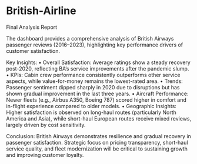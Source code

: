 # British-Airline
Final Analysis Report

The dashboard provides a comprehensive analysis of British Airways passenger reviews (2016–2023), highlighting key performance drivers of customer satisfaction.

Key Insights:
	•	Overall Satisfaction: Average ratings show a steady recovery post-2020, reflecting BA’s service improvements after the pandemic slump.
	•	KPIs: Cabin crew performance consistently outperforms other service aspects, while value-for-money remains the lowest-rated area.
	•	Trends: Passenger sentiment dipped sharply in 2020 due to disruptions but has shown gradual improvement in the last three years.
	•	Aircraft Performance: Newer fleets (e.g., Airbus A350, Boeing 787) scored higher in comfort and in-flight experience compared to older models.
	•	Geographic Insights: Higher satisfaction is observed on long-haul routes (particularly North America and Asia), while short-haul European routes receive mixed reviews, largely driven by cost sensitivity.

Conclusion:
British Airways demonstrates resilience and gradual recovery in passenger satisfaction. Strategic focus on pricing transparency, short-haul service quality, and fleet modernization will be critical to sustaining growth and improving customer loyalty.


